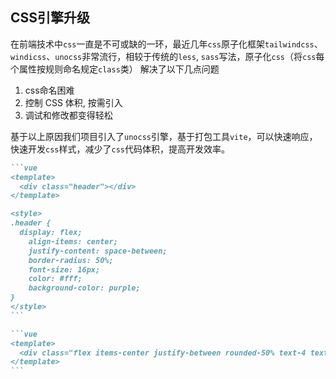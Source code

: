 ## CSS引擎升级

在前端技术中`css`一直是不可或缺的一环，最近几年`css`原子化框架`tailwindcss`、 `windicss`、`unocss`非常流行，相较于传统的`less`, `sass`写法，原子化`css`（将`css`每个属性按规则命名规定`class`类） 解决了以下几点问题

1. css命名困难
2. 控制 CSS 体积, 按需引入
3. 调试和修改都变得轻松

基于以上原因我们项目引入了`unocss`引擎，基于打包工具`vite`，可以快速响应，快速开发`css`样式，减少了`css`代码体积，提高开发效率。

````md magic-move {lines: true}
```vue
<template>
  <div class="header"></div>
</template>

<style>
.header {
  display: flex;
	align-items: center;
	justify-content: space-between;
	border-radius: 50%;
	font-size: 16px;
	color: #fff;
	background-color: purple;
}
</style>
```

```vue
<template>
  <div class="flex items-center justify-between rounded-50% text-4 text-#fff bg-purple"></div>
</template>
```

````
